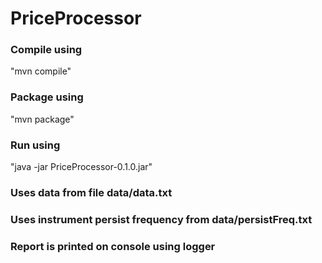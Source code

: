 # PriceProcessor

### Compile using
"mvn compile"

### Package using
"mvn package"

### Run using
"java -jar PriceProcessor-0.1.0.jar"


### Uses data from file data/data.txt
### Uses instrument persist frequency from data/persistFreq.txt
### Report is printed on console using logger
